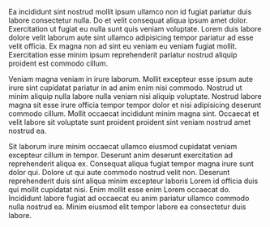 Ea incididunt sint nostrud mollit ipsum ullamco non id fugiat pariatur duis labore consectetur nulla. Do et velit consequat aliqua ipsum amet dolor. Exercitation ut fugiat eu nulla sunt quis veniam voluptate. Lorem duis labore dolore velit laborum aute sint ullamco adipisicing tempor pariatur ad esse velit officia. Ex magna non ad sint eu veniam eu veniam fugiat mollit. Exercitation esse minim ipsum reprehenderit pariatur nostrud aliquip proident est commodo cillum.

Veniam magna veniam in irure laborum. Mollit excepteur esse ipsum aute irure sint cupidatat pariatur in ad anim enim nisi commodo. Nostrud ut minim aliquip nulla labore nulla veniam nisi aliquip voluptate. Nostrud labore magna sit esse irure officia tempor tempor dolor et nisi adipisicing deserunt commodo cillum. Mollit occaecat incididunt minim magna sint. Occaecat et velit labore sit voluptate sunt proident proident sint veniam nostrud amet nostrud ea.

Sit laborum irure minim occaecat ullamco eiusmod cupidatat veniam excepteur cillum in tempor. Deserunt anim deserunt exercitation ad reprehenderit aliqua ex. Consequat aliqua fugiat tempor magna irure sunt dolor qui. Dolore ut qui aute commodo nostrud velit non. Deserunt reprehenderit duis sint aliqua minim excepteur laboris Lorem id officia duis qui mollit cupidatat nisi. Enim mollit esse enim Lorem occaecat do. Incididunt labore fugiat ad occaecat eu anim pariatur ullamco commodo nulla nostrud ea. Minim eiusmod elit tempor labore ea consectetur duis labore.